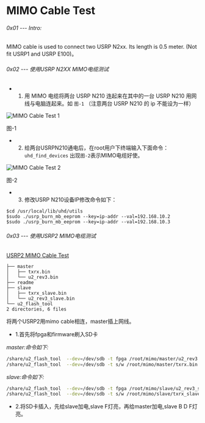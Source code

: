 # MIMO Cable Test

###### 0x01 --- Intro:

MIMO cable is used to connect two USRP N2xx. Its length is 0.5 meter. (Not fit USRP1 and USRP E100)。

###### 0x02 --- 使用USRP N2XX MIMO电缆测试

* 1.	用 MIMO 电缆将两台 USRP N210 连起来在其中的一台 USRP N210 用网线与电脑连起来。如 ``图-1`` （注意两台 USRP N210 的 ip 不能设为一样）

![MIMO Cable Test 1](https://s3.amazonaws.com/rfagora/image/img/MIMO_Cable_Test/MIMO_Cable_Test01.png)

图-1

* 2.	给两台USRPN210通电后，在root用户下终端输入下面命令：
`uhd_find_devices`
出现``图-2``表示MIMO电缆好使。

![MIMO Cable Test 2](https://s3.amazonaws.com/rfagora/image/img/MIMO_Cable_Test/MIMO_Cable_Test02.png)

图-2

* 3.	修改USRP N210设备IP修改命令如下：

```
$cd /usr/local/lib/uhd/utils
$sudo ./usrp_burn_mb_eeprom --key=ip-addr --val=192.168.10.2
$sudo ./usrp_burn_mb_eeprom --key=ip-addr --val=192.168.10.3
```

###### 0x03 --- 使用USRP2 MIMO电缆测试

[USRP2 MIMO Cable Test](https://s3.amazonaws.com/rfagora/sooof/software/Test/MIMO_Cable_Test/MIMO_Cable.tar.gz)

```bash]
├── master
│   ├── txrx.bin
│   └── u2_rev3.bin
├── readme
├── slave
│   ├── txrx_slave.bin
│   └── u2_rev3_slave.bin
└── u2_flash_tool
2 directories, 6 files
```

将两个USRP2用mimo cable相连，master插上网线。
* 1.首先将fpga和firmware刷入SD卡

*master:命令如下:*

```Bash
/share/u2_flash_tool  --dev=/dev/sdb -t fpga /root/mimo/master/u2_rev3.bin -w
/share/u2_flash_tool  --dev=/dev/sdb -t s/w /root/mimo/master/txrx.bin -w
```

*slave:命令如下:*

```Bash
/share/u2_flash_tool  --dev=/dev/sdb -t fpga /root/mimo/slave/u2_rev3_slave.bin -w
/share/u2_flash_tool  --dev=/dev/sdb -t s/w /root/mimo/slave/txrx_slave.bin -w
```

* 2.将SD卡插入，先给slave加电,slave F灯亮，再给master加电,slave B D F灯亮。
